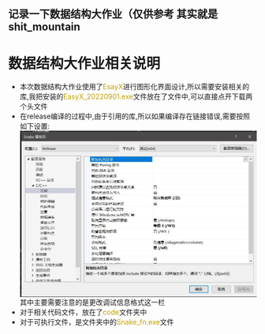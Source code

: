 ## 记录一下数据结构大作业（仅供参考 其实就是shit_mountain
# 数据结构大作业相关说明
* 本次数据结构大作业使用了<font color=clay>EsayX</font>进行图形化界面设计,所以需要安装相关的库,我把安装的<font color=clay>EasyX_20220901.exe</font>文件放在了文件中,可以直接点开下载两个头文件
* 在release编译的过程中,由于引用的库,所以如果编译存在链接错误,需要按照如下设置:
<img src=".\\img\\release.jpg" width = "500" alt="图片名称" 
align=center></br>
其中主要需要注意的是更改调试信息格式这一栏
* 对于相关代码文件，放在了<font color=clay>code</font>文件夹中
* 对于可执行文件，是文件夹中的<font color=clay>Snake_fn.exe</font>文件

